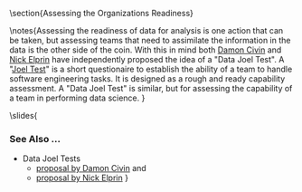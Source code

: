 \section{Assessing the Organizations Readiness}

\notes{Assessing the readiness of data for analysis is one action that can be taken, but assessing teams that need to assimilate the information in the data is the other side of the coin. With this in mind both [Damon Civin](https://medium.com/@damoncivin/the-joel-test-for-data-readiness-4882aae64753) and [Nick Elprin](https://blog.dominodatalab.com/joel-test-data-science/) have independently proposed the idea of a "Data Joel Test". A "[Joel Test](https://www.joelonsoftware.com/2000/08/09/the-joel-test-12-steps-to-better-code/)" is a short questionaire to establish the ability of a team to handle software engineering tasks. It is designed as a rough and ready capability assessment. A "Data Joel Test" is similar, but for assessing the capability of a team in performing data science. }

\slides{
### See Also ...

* Data Joel Tests
    * [proposal by Damon Civin](https://medium.com/@damoncivin/the-joel-test-for-data-readiness-4882aae64753) and
    * [proposal by Nick Elprin](https://blog.dominodatalab.com/joel-test-data-science/)
}
